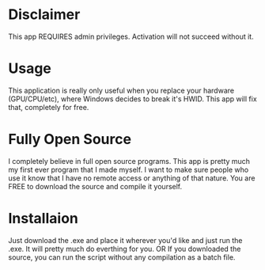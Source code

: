 # Disclaimer
This app REQUIRES admin privileges. Activation will not succeed without it.

# Usage
This application is really only useful when you replace your hardware (GPU/CPU/etc), where Windows decides to break it's HWID. This app will fix that, completely for free.

# Fully Open Source
I completely believe in full open source programs. This app is pretty much my first ever program that I made myself. I want to make sure people who use it know that I have no remote access or anything of that nature. You are FREE to download the source and compile it yourself.

# Installaion

Just download the .exe and place it wherever you'd like and just run the .exe. It will pretty much do everthing for you.
OR
If you downloaded the source, you can run the script without any compilation as a batch file.
